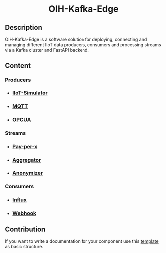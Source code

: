 # <div align="center">OIH-Kafka-Edge</div>

## Description
OIH-Kafka-Edge is a software solution for deploying, connecting and managing different IIoT data producers, consumers and processing streams via a Kafka cluster and FastAPI backend.  

## Content

### Producers
- ### [IIoT-Simulator](./producers/iiot-simulator/README.md)
- ### [MQTT](./producers/mqtt/README.md)
- ### [OPCUA](./producers/opcua/README.md)

### Streams 
- ### [Pay-per-x](./streams/payperx/README.md) 
- ### [Aggregator](./streams/aggregator/README.md)
- ### [Anonymizer](./streams/anonymizer/README.md)

### Consumers
- ### [Influx](./consumers/influx/README.md)
- ### [Webhook](./consumers/webhook/README.md)

## Contribution
If you want to write a documentation for your component use this [template](./docs/doc_template.md) as basic structure.